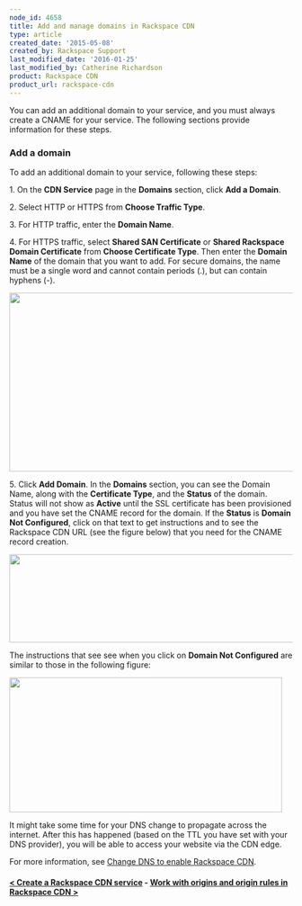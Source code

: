 ```yaml
---
node_id: 4658
title: Add and manage domains in Rackspace CDN
type: article
created_date: '2015-05-08'
created_by: Rackspace Support
last_modified_date: '2016-01-25'
last_modified_by: Catherine Richardson
product: Rackspace CDN
product_url: rackspace-cdn
---
```


You can add an additional domain to your service, and you must always
create a CNAME for your service. The following sections provide
information for these steps.

### Add a domain

To add an additional domain to your service, following these steps:

1\. On the **CDN Service** page in the **Domains** section, click **Add a
Domain**.

2\. Select HTTP or HTTPS from **Choose Traffic Type**.

3\. For HTTP traffic, enter the **Domain Name**.

4\. For HTTPS traffic, select **Shared SAN Certificate** or **Shared
Rackspace Domain Certificate** from **Choose Certificate Type**. Then
enter the **Domain Name** of the domain that you want to add. For secure
domains, the name must be a single word and cannot contain periods (.),
but can contain hyphens (-).

<img src="/knowledge_center/sites/default/files/field/image/Screen%20Shot%202015-12-16%20at%203.28.18%20PM.png" width="559" height="318" />

5\. Click **Add Domain**.  In the **Domains** section, you can see the
Domain Name, along with the **Certificate Type**, and the **Status** of
the domain. Status will not show as **Active** until the SSL certificate
has been provisioned and you have set the CNAME record for the domain.
If the **Status** is **Domain Not Configured**, click on that text to
get instructions and to see the Rackspace CDN URL (see the figure below)
that you need for the CNAME record creation.

<img src="/knowledge_center/sites/default/files/field/image/Screen%20Shot%202015-12-16%20at%203.39.21%20PM.png" width="521" height="157" />

The instructions that see see when you click on **Domain Not
Configured** are similar to those in the following figure:

<img src="/knowledge_center/sites/default/files/field/image/Screen%20Shot%202015-12-16%20at%203.57.27%20PM.png" width="485" height="240" />

It might take some time for your DNS change to propagate across the
internet. After this has happened (based on the TTL you have set with
your DNS provider), you will be able to access your website via the CDN
edge.

For more information, see [Change DNS to enable Rackspace
CDN](/how-to/change-dns-to-enable-rackspace-cdn).



#### [&lt; Create a Rackspace CDN service](/how-to/create-a-rackspace-cdn-service)    -    [Work with origins and origin rules in Rackspace CDN &gt;](/how-to/work-with-origins-and-origin-rules-in-rackspace-cdn)
